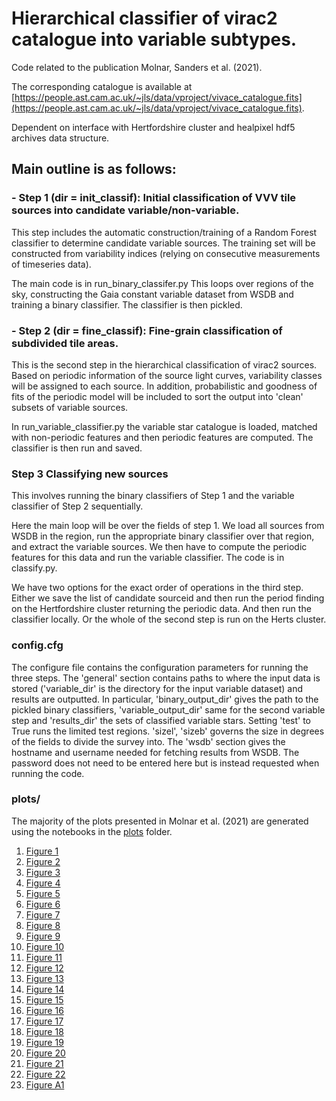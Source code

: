 # Hierarchical classifier of virac2 catalogue into variable subtypes.

Code related to the publication Molnar, Sanders et al. (2021).

The corresponding catalogue is available at [https://people.ast.cam.ac.uk/~jls/data/vproject/vivace_catalogue.fits](https://people.ast.cam.ac.uk/~jls/data/vproject/vivace_catalogue.fits).

Dependent on interface with Hertfordshire cluster and healpixel hdf5 archives data structure. 

## Main outline is as follows:

### - Step 1 (dir = init_classif): Initial classification of VVV tile sources into candidate variable/non-variable. 

This step includes the automatic construction/training of a Random Forest classifier to determine candidate variable sources. The training set will be constructed from variability indices (relying on consecutive measurements of timeseries data). 

The main code is in run_binary_classifer.py This loops over regions of the sky, constructing the Gaia constant variable dataset from WSDB and training a binary classifier. The classifier is then pickled.

### - Step 2 (dir = fine_classif): Fine-grain classification of subdivided tile areas.

This is the second step in the hierarchical classification of virac2 sources. Based on periodic information of the source light curves, variability classes will be assigned to each source. In addition, probabilistic and goodness of fits of the periodic model will be included to sort the output into 'clean' subsets of variable sources. 

In run_variable_classifier.py the variable star catalogue is loaded, matched with non-periodic features and then periodic features are computed. The classifier is then run and saved.

### Step 3 Classifying new sources

This involves running the binary classifiers of Step 1 and the variable classifier of Step 2 sequentially. 

Here the main loop will be over the fields of step 1. We load all sources from WSDB in the region, run the appropriate binary classifier over that region, and extract the variable sources. We then have to compute the periodic features for this data and run the variable classifier. The code is in classify.py.

We have two options for the exact order of operations in the third step. Either we save the list of candidate sourceid and then run the period finding on the Hertfordshire cluster returning the periodic data. And then run the classifier locally. Or the whole of the second step is run on the Herts cluster.

### config.cfg

The configure file contains the configuration parameters for running the three steps. The 'general' section contains paths to where the input data is stored ('variable_dir' is the directory for the input variable dataset) and results are outputted. In particular, 'binary_output_dir' gives the path to the pickled binary classifiers, 'variable_output_dir' same for the second variable step and 'results_dir' the sets of classified variable stars. Setting 'test' to True runs the limited test regions. 'sizel', 'sizeb' governs the size in degrees of the fields to divide the survey into. The 'wsdb' section gives the hostname and username needed for fetching results from WSDB. The password does not need to be entered here but is instead requested when running the code.

### plots/

The majority of the plots presented in Molnar et al. (2021) are generated using the notebooks in the [plots](plots/) folder.

1. [Figure 1](plots/OnSkyPlot.ipynb)
2. [Figure 2](plots/)
3. [Figure 3](plots/)
4. [Figure 4](plots/)
5. [Figure 5](plots/ConfusionMatrix.ipynb)
6. [Figure 6](plots/ConfusionMatrix.ipynb)
7. [Figure 7](plots/ConfusionMatrix.ipynb)
8. [Figure 8](plots/ConfusionMatrix.ipynb)
9. [Figure 9](plots/ConfusionMatrix.ipynb)
10. [Figure 10](plots/ConfusionMatrix.ipynb)
11. [Figure 11](plots/ConfusionMatrix.ipynb)
12. [Figure 12](plots/ConfusionMatrix.ipynb)
13. [Figure 13](plots/)
14. [Figure 14](plots/binary_output.ipynb)
15. [Figure 15](plots/)
16. [Figure 16](plots/)
17. [Figure 17](plots/lc_gallery.ipynb)
18. [Figure 18](plots/)
19. [Figure 19](plots/OnSkyOutputPlot.ipynb)
20. [Figure 20](plots/ogle_comparison.ipynb)
21. [Figure 21](plots/Fig22_RRL.ipynb)
22. [Figure 22](plots/Fig23_EW.ipynb)
23. [Figure A1](plots/testing_fourier_optimal_regularization.ipynb)